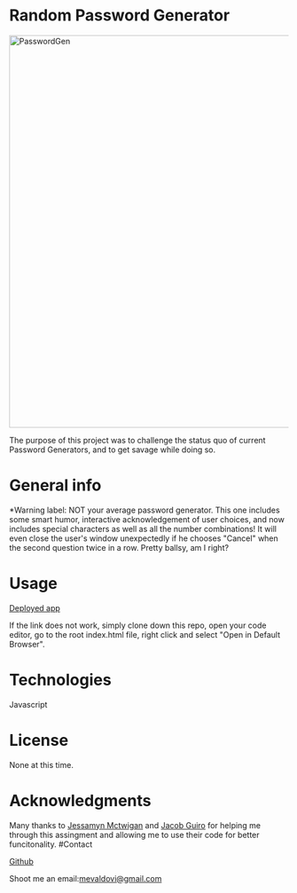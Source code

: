 
# Random Password Generator
<img width="708" alt="PasswordGen" src="https://user-images.githubusercontent.com/83307023/135528546-ffe20fa3-9540-4f5a-9a20-58288f357343.PNG">


The purpose of this project was to challenge the status quo of current Password Generators, and to get savage while doing so.

# General info
*Warning label: NOT your average password generator. This one includes some smart humor, interactive acknowledgement of user choices, and now includes special characters as well as all the number combinations! It will even close the user's window unexpectedly if he chooses "Cancel" when the second question twice in a row. Pretty ballsy, am I right?

# Usage
[Deployed app](https://mevaldovi.github.io/Homework3_passwordgen/)

If the link does not work, simply clone down this repo, open your code editor, go to the root index.html file, right click and select "Open in Default Browser".

# Technologies
Javascript

# License
None at this time.

# Acknowledgments
Many thanks to [Jessamyn Mctwigan](https://github.com/jessamyn27) and [Jacob Guiro](https://github.com/Jguiro09) for helping me through this assingment and allowing me to use their code for better funcitonality. 
#Contact 

[Github](https://gthub.com/mevaldovi)

Shoot me an email:[mevaldovi@gmail.com](mevaldovi@gmail.com)



